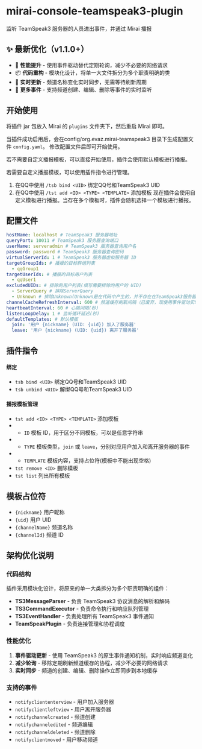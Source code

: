 # mirai-console-teamspeak3-plugin
监听 TeamSpeak3 服务器的人员进出事件，并通过 Mirai 播报

## ✨ 最新优化（v1.1.0+）

- 🚀 **性能提升** - 使用事件驱动替代定期轮询，减少不必要的网络请求
- 📦 **代码重构** - 模块化设计，将单一大文件拆分为多个职责明确的类
- 🔄 **实时更新** - 频道名称变化实时同步，无需等待刷新周期
- 🎯 **更多事件** - 支持频道创建、编辑、删除等事件的实时监听

## 开始使用
将插件 jar 包放入 Mirai 的 `plugins` 文件夹下，然后重启 Mirai 即可。  

当插件成功启用后，会在config/org.evaz.mirai-teamspeak3 目录下生成配置文件 `config.yaml`。 修改配置文件后即可开始使用。

若不需要自定义播报模板，可以直接开始使用，插件会使用默认模板进行播报。

若需要自定义播报模板，可以使用插件指令进行管理。
1. 在QQ中使用 `/tsb bind <UID>` 绑定QQ号和TeamSpeak3 UID
2. 在QQ中使用 `/tst add <ID> <TYPE> <TEMPLATE>` 添加模板
现在插件会使用自定义模板进行播报。当存在多个模板时，插件会随机选择一个模板进行播报。

## 配置文件
```yaml
hostName: localhost # TeamSpeak3 服务器地址
queryPort: 10011 # TeamSpeak3 服务器查询端口
userName: serveradmin # TeamSpeak3 服务器查询用户名
password: password # TeamSpeak3 服务器查询密码
virtualServerId: 1 # TeamSpeak3 服务器虚拟服务器 ID
targetGroupIds: # 播报的目标群组列表
  - qqGroup1
targetUserIds: # 播报的目标用户列表
  - qqUser1
excludedUIDs: # 排除的用户列表(填写需要排除的用户的 UID)
  - ServerQuery # 排除ServerQuery
  - Unknown # 排除Unknown(Unknown是在代码中产生的，并不存在在TeamSpeak3服务器中)
channelCacheRefreshInterval: 600 # 频道缓存刷新间隔（已废弃，现使用事件驱动实时更新）
heartbeatInterval: 60 # 心跳间隔(秒)
listenLoopDelay: 1 # 监听循环延迟(秒)
defaultTemplates: # 默认模板
  join: '用户 {nickname} (UID: {uid}) 加入了服务器'
  leave: '用户 {nickname} (UID: {uid}) 离开了服务器'
```

## 插件指令
#### 绑定
- `tsb bind <UID>` 绑定QQ号和TeamSpeak3 UID
- `tsb unbind <UID>` 解绑QQ号和TeamSpeak3 UID
#### 播报模板管理
- `tst add <ID> <TYPE> <TEMPLATE>` 添加模板
- - `ID` 模板 ID，用于区分不同模板，可以是任意字符串
- - `TYPE` 模板类型，`join` 或 `leave`，分别对应用户加入和离开服务器的事件
- - `TEMPLATE` 模板内容，支持占位符(模板中不能出现空格)
- `tst remove <ID>` 删除模板
- `tst list` 列出所有模板

## 模板占位符
- `{nickname}` 用户昵称
- `{uid}` 用户 UID
- `{channelName}` 频道名称
- `{channelId}` 频道 ID

## 架构优化说明

### 代码结构
插件采用模块化设计，将原来的单一大类拆分为多个职责明确的组件：

- **TS3MessageParser** - 负责 TeamSpeak3 协议消息的解析和解码
- **TS3CommandExecutor** - 负责命令执行和响应队列管理
- **TS3EventHandler** - 负责处理所有 TeamSpeak3 事件通知
- **TeamSpeakPlugin** - 负责连接管理和协程调度

### 性能优化
1. **事件驱动更新** - 使用 TeamSpeak3 的原生事件通知机制，实时响应频道变化
2. **减少轮询** - 移除定期刷新频道缓存的协程，减少不必要的网络请求
3. **实时同步** - 频道的创建、编辑、删除操作立即同步到本地缓存

### 支持的事件
- `notifycliententerview` - 用户加入服务器
- `notifyclientleftview` - 用户离开服务器
- `notifychannelcreated` - 频道创建
- `notifychanneledited` - 频道编辑
- `notifychanneldeleted` - 频道删除
- `notifyclientmoved` - 用户移动频道
